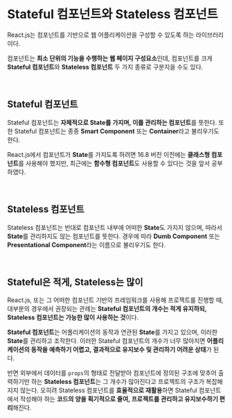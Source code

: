 # Stateful 컴포넌트와 Stateless 컴포넌트

React.js는 컴포넌트를 기반으로 웹 어플리케이션을 구성할 수 있도록 하는 라이브러리이다.

컴포넌트는 **최소 단위의 기능을 수행하는 웹 페이지 구성요소**인데, 컴포넌트를 크게 **Stateful 컴포넌트**와 **Stateless 컴포넌트** 두 가지 종류로 구분지을 수도 있다.

<br>

## Stateful 컴포넌트

Stateful 컴포넌트는 **자체적으로 State를 가지며, 이를 관리하는 컴포넌트**를 뜻한다. 또한 Stateful 컴포넌트는 종종 **Smart Component** 또는 **Container**라고 불리우기도 한다.

React.js에서 컴포넌트가 **State**를 가지도록 하려면 16.8 버전 이전에는 **클래스형 컴포넌트**를 사용해야 했지만, 최근에는 **함수형 컴포넌트**도 사용할 수 있다는 것을 앞서 공부하였다.

<br>

## Stateless 컴포넌트

Stateless 컴포넌트는 반대로 컴포넌트 내부에 어떠한 **State**도 가지지 않으며, 따라서 **State**를 관리하지도 않는 컴포넌트를 뜻한다. 경우에 따라 **Dumb Component** 또는 **Presentational Component**라는 이름으로 불리우기도 한다.

<br>

## Stateful은 적게, Stateless는 많이

React.js, 또는 그 어떠한 컴포넌트 기반의 프레임워크를 사용해 프로젝트를 진행할 때, 대부분의 경우에서 권장되는 관례는 **Stateful 컴포넌트의 개수는 적게 유지하되, Stateless 컴포넌트는 가능한 많이 사용하는 것**이다.

**Stateful 컴포넌트**는 어플리케이션의 동작과 연관된 **State**를 가지고 있으며, 이러한 **State**를 관리하고 조작한다. 이러한 Stateful 컴포넌트의 개수가 너무 많아지면 **어플리케이션의 동작을 예측하기 어렵고, 결과적으로 유지보수 및 관리하기 어려운 상태**가 된다.

반면 외부에서 데이터를 `props`의 형태로 전달받아 컴포넌트에 정의된 구조에 맞추어 출력하기만 하는 **Stateless 컴포넌트**는 그 개수가 많아진다고 프로젝트의 구조가 복잡해지지 않는다. 오히려 Stateless 컴포넌트를 **효율적으로 재활용**하면 Stateful 컴포넌트에서 작성해야 하는 **코드의 양을 획기적으로 줄여, 프로젝트를 관리하고 유지보수하기 편리**해진다.
